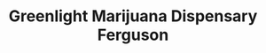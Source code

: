 ---
title: "Greenlight Marijuana Dispensary Ferguson"
url: /ferguson/greenlight-marijuana-dispensary-ferguson/
shop: cannabis
---